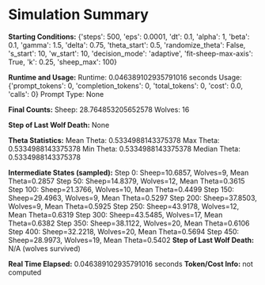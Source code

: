# Simulation Summary

**Starting Conditions:**
{'steps': 500, 'eps': 0.0001, 'dt': 0.1, 'alpha': 1, 'beta': 0.1, 'gamma': 1.5, 'delta': 0.75, 'theta_start': 0.5, 'randomize_theta': False, 's_start': 10, 'w_start': 10, 'decision_mode': 'adaptive', 'fit-sheep-max-axis': True, 'k': 0.25, 'sheep_max': 100}

**Runtime and Usage:**
Runtime: 0.046389102935791016 seconds
Usage: {'prompt_tokens': 0, 'completion_tokens': 0, 'total_tokens': 0, 'cost': 0.0, 'calls': 0}
Prompt Type: None

**Final Counts:**
Sheep: 28.764853205652578
Wolves: 16

**Step of Last Wolf Death:**
None

**Theta Statistics:**
Mean Theta: 0.5334988143375378
Max Theta: 0.5334988143375378
Min Theta: 0.5334988143375378
Median Theta: 0.5334988143375378

**Intermediate States (sampled):**
Step 0: Sheep=10.6857, Wolves=9, Mean Theta=0.2857
Step 50: Sheep=14.8379, Wolves=12, Mean Theta=0.3615
Step 100: Sheep=21.3766, Wolves=10, Mean Theta=0.4499
Step 150: Sheep=29.4963, Wolves=9, Mean Theta=0.5297
Step 200: Sheep=37.8503, Wolves=9, Mean Theta=0.5925
Step 250: Sheep=43.9178, Wolves=12, Mean Theta=0.6319
Step 300: Sheep=43.5485, Wolves=17, Mean Theta=0.6382
Step 350: Sheep=38.1122, Wolves=20, Mean Theta=0.6106
Step 400: Sheep=32.2218, Wolves=20, Mean Theta=0.5694
Step 450: Sheep=28.9973, Wolves=19, Mean Theta=0.5402
**Step of Last Wolf Death:** N/A (wolves survived)

**Real Time Elapsed:** 0.046389102935791016 seconds
**Token/Cost Info:** not computed
